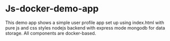 # Js-docker-demo-app
This demo app shows a simple user profile app set up using index.html with pure js and css styles nodejs backend with express mode mongodb for data storage. All components are docker-based.
